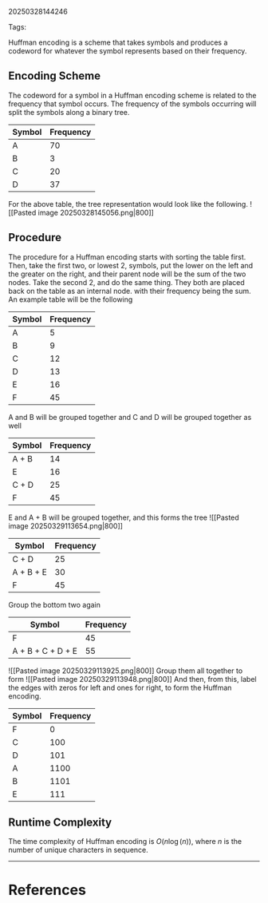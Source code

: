 20250328144246

Tags:

Huffman encoding is a scheme that takes symbols and produces a codeword for whatever the symbol represents based on their frequency.

## Encoding Scheme
The codeword for a symbol in a Huffman encoding scheme is related to the frequency that symbol occurs. The frequency of the symbols occurring will split the symbols along a binary tree. 

| Symbol | Frequency |
| ------ | --------- |
| A      | 70        |
| B      | 3         |
| C      | 20        |
| D      | 37        |
For the above table, the tree representation would look like the following. 
![[Pasted image 20250328145056.png|800]]

## Procedure
The procedure for a Huffman encoding starts with sorting the table first. Then, take the first two, or lowest 2, symbols, put the lower on the left and the greater on the right, and their parent node will be the sum of the two nodes. Take the second 2, and do the same thing. They both are placed back on the table as an internal node. with their frequency being the sum. An example table will be the following

| Symbol | Frequency |
| ------ | --------- |
| A      | 5         |
| B      | 9         |
| C      | 12        |
| D      | 13        |
| E      | 16        |
| F      | 45        |
A and B will be grouped together and C and D will be grouped together as well

| Symbol | Frequency |
| ------ | --------- |
| A + B  | 14        |
| E      | 16        |
| C + D  | 25        |
| F      | 45        |
E and A + B will be grouped together, and this forms the tree
![[Pasted image 20250329113654.png|800]]

| Symbol    | Frequency |
| --------- | --------- |
| C + D     | 25        |
| A + B + E | 30        |
| F         | 45        |
Group the bottom two again

| Symbol            | Frequency |
| ----------------- | --------- |
| F                 | 45        |
| A + B + C + D + E | 55        |

![[Pasted image 20250329113925.png|800]]
Group them all together to form
![[Pasted image 20250329113948.png|800]]
And then, from this, label the edges with zeros for left and ones for right, to form the Huffman encoding. 

| Symbol | Frequency |
| ------ | --------- |
| F      | 0         |
| C      | 100       |
| D      | 101       |
| A      | 1100      |
| B      | 1101      |
| E      | 111       |

## Runtime Complexity
The time complexity of Huffman encoding is $O(n\log(n))$, where $n$ is the number of unique characters in sequence. 
___
# References
